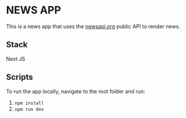 # NEWS APP

This is a news app that uses the [newsapi.org](newsapi.org) public API to render news.

## Stack
Next JS

## Scripts
To run the app locally, navigate to the root folder and run:
1. `npm install`
2. `npm run dev`